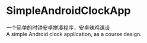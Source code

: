 # SimpleAndroidClockApp
一个简单的时钟安卓拼凑程序，安卓辣鸡课设    
A simple Android clock application, as a course design.
